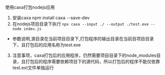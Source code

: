使用caxa打包nodejs应用
1. 安装caxa 
npm install caxa --save-dev
2. 在nodejs项目目录下执行
`npx caxa --input ./ --output ./test.exe -- node index.js `
- 参数说明,源目录在当前项目目录下,打包程序的输出目录在当前目项目目录下，且打包后的应用名称为test.exe
3. 注意事项，caxa打包后的应用程序，仍然需要项目目录下的node_modules目录，且打包后的程序需要依赖项目下的源代码，所以打包后的程序不能仅依靠test.ext文件单独运行
